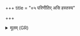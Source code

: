 +++
title = "०५ परिणीतिर् असि हस्तस्य"

+++
<details><summary>मूलम् (GR)</summary>

परिणीतिर् असि हस्तस्य  
पथः परिणीतिर् असि ।  
एवा ह दुष्वप्न्यं सर्वं  
स्तम्बे परि णयामसि ॥
</details>
